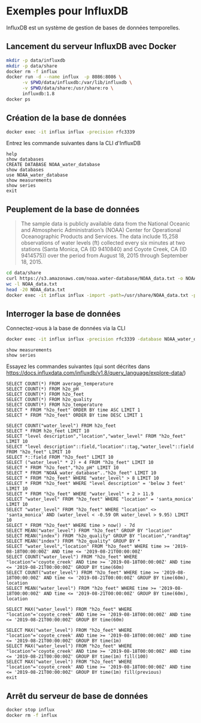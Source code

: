 # Exemples pour InfluxDB

InfluxDB est un système de gestion de bases de données temporelles.

## Lancement du serveur InfluxDB avec Docker

```bash
mkdir -p data/influxdb
mkdir -p data/share
docker rm -f influx
docker run -d --name influx  -p 8086:8086 \
      -v $PWD/data/influxdb:/var/lib/influxdb \
      -v $PWD/data/share:/usr/share:ro \
      influxdb:1.8
docker ps
```

## Création de la base de données

```bash
docker exec -it influx influx -precision rfc3339
```

Entrez les commande suivantes dans la CLI d'InfluxDB
```
help
show databases
CREATE DATABASE NOAA_water_database
show databases
use NOAA_water_database
show measurements
show series
exit
```

## Peuplement de la base de données

> The sample data is publicly available data from the National Oceanic and Atmospheric Administration’s (NOAA) Center for Operational Oceanographic Products and Services. The data include 15,258 observations of water levels (ft) collected every six minutes at two stations (Santa Monica, CA (ID 9410840) and Coyote Creek, CA (ID 9414575)) over the period from August 18, 2015 through September 18, 2015.

```bash
cd data/share
curl https://s3.amazonaws.com/noaa.water-database/NOAA_data.txt -o NOAA_data.txt
wc -l NOAA_data.txt
head -20 NOAA_data.txt
docker exec -it influx influx -import -path=/usr/share/NOAA_data.txt -precision=s -database=NOAA_water_database
```

## Interroger la base de données

Connectez-vous à la base de données via la CLI 
```bash
docker exec -it influx influx -precision rfc3339 -database NOAA_water_database
```

```console
show measurements
show series
```

Essayez les commandes suivantes (qui sont décrites dans https://docs.influxdata.com/influxdb/v1.8/query_language/explore-data/)

```console
SELECT COUNT(*) FROM average_temperature
SELECT COUNT(*) FROM h2o_pH
SELECT COUNT(*) FROM h2o_feet
SELECT COUNT(*) FROM h2o_quality
SELECT COUNT(*) FROM h2o_temperature
SELECT * FROM "h2o_feet" ORDER BY time ASC LIMIT 1
SELECT * FROM "h2o_feet" ORDER BY time DESC LIMIT 1

SELECT COUNT("water_level") FROM h2o_feet
SELECT * FROM h2o_feet LIMIT 10
SELECT "level description","location","water_level" FROM "h2o_feet" LIMIT 10
SELECT "level description"::field,"location"::tag,"water_level"::field FROM "h2o_feet" LIMIT 10
SELECT *::field FROM "h2o_feet" LIMIT 10
SELECT ("water_level" * 2) + 4 FROM "h2o_feet" LIMIT 10
SELECT * FROM "h2o_feet","h2o_pH" LIMIT 10
SELECT * FROM "NOAA_water_database".."h2o_feet" LIMIT 10
SELECT * FROM "h2o_feet" WHERE "water_level" > 8 LIMIT 10
SELECT * FROM "h2o_feet" WHERE "level description" = 'below 3 feet' LIMIT 10
SELECT * FROM "h2o_feet" WHERE "water_level" + 2 > 11.9
SELECT "water_level" FROM "h2o_feet" WHERE "location" = 'santa_monica' LIMIT 10
SELECT "water_level" FROM "h2o_feet" WHERE "location" <> 'santa_monica' AND (water_level < -0.59 OR water_level > 9.95) LIMIT 10
SELECT * FROM "h2o_feet" WHERE time > now() - 7d
SELECT MEAN("water_level") FROM "h2o_feet" GROUP BY "location"
SELECT MEAN("index") FROM "h2o_quality" GROUP BY "location","randtag"
SELECT MEAN("index") FROM "h2o_quality" GROUP BY *
SELECT "water_level","location" FROM "h2o_feet" WHERE time >= '2019-08-18T00:00:00Z' AND time <= '2019-08-21T00:00:00Z'
SELECT COUNT("water_level") FROM "h2o_feet" WHERE "location"='coyote_creek' AND time >= '2019-08-18T00:00:00Z' AND time <= '2019-08-21T00:00:00Z' GROUP BY time(60m)
SELECT COUNT("water_level") FROM "h2o_feet" WHERE time >= '2019-08-18T00:00:00Z' AND time <= '2019-08-21T00:00:00Z' GROUP BY time(60m), location
SELECT MEAN("water_level") FROM "h2o_feet" WHERE time >= '2019-08-18T00:00:00Z' AND time <= '2019-08-21T00:00:00Z' GROUP BY time(60m), location

SELECT MAX("water_level") FROM "h2o_feet" WHERE "location"='coyote_creek' AND time >= '2019-08-18T00:00:00Z' AND time <= '2019-08-21T00:00:00Z' GROUP BY time(60m)

SELECT MAX("water_level") FROM "h2o_feet" WHERE "location"='coyote_creek' AND time >= '2019-08-18T00:00:00Z' AND time <= '2019-08-21T00:00:00Z' GROUP BY time(1m)
SELECT MAX("water_level") FROM "h2o_feet" WHERE "location"='coyote_creek' AND time >= '2019-08-18T00:00:00Z' AND time <= '2019-08-21T00:00:00Z' GROUP BY time(1m) fill(100)
SELECT MAX("water_level") FROM "h2o_feet" WHERE "location"='coyote_creek' AND time >= '2019-08-18T00:00:00Z' AND time <= '2019-08-21T00:00:00Z' GROUP BY time(1m) fill(previous)
exit
```

## Arrêt du serveur de base de données
```bash
docker stop influx
docker rm -f influx
```
